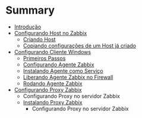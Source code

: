 # Summary

* [Introdução](README.md)
* [Configurando Host no Zabbix](configure_host/README.md)
   * [Criando Host](configure_host/criando_host.md)
   * [Copiando configurações de um Host já criado](configure_host/copiando_configuracoes_de_um_host_ja_criado.md)
* [Configurando Cliente Windows](configuring_client_windows/README.md)
   * [Primeiros Passos](configuring_client_windows/firststeps.md)
   * [Configurando Agente Zabbix](configuring_client_windows/configurando_zabbix_agent.md)
   * [Instalando Agente como Serviço](configuring_client_windows/instalando_agente_como_servico.md)
   * [Liberando Agente Zabbix no Firewall](configuring_client_windows/liberando_agente_zabbix_no_firewall.md)
   * [Rodando Agente Zabbix](configuring_client_windows/rodando_agente_zabbix.md)
* [Configurando Proxy Zabbix](proxy/README.md)
   * Configurando Proxy no servidor Zabbix
   * [Instalando Proxy Zabbix](proxy/instalando_proxy_zabbix.md)
       * Configurando Proxy no servidor Zabbix

